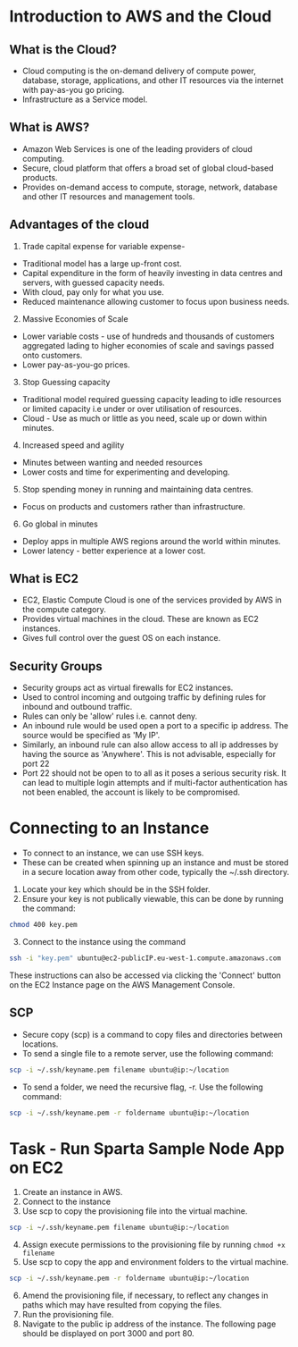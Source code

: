 # Introduction to AWS and the Cloud

## What is the Cloud?
* Cloud computing is the on-demand delivery of compute power, database, storage, applications, and other IT resources via the internet with pay-as-you go pricing.
* Infrastructure as a Service model.
## What is AWS?
* Amazon Web Services is one of the leading providers of cloud computing.
* Secure, cloud platform that offers a broad set of global cloud-based products.
* Provides on-demand access to compute, storage, network, database and other IT resources and management tools.
## Advantages of the cloud
1. Trade capital expense for variable expense-
  * Traditional model has a large up-front cost.
  * Capital expenditure in the form of heavily investing in data centres and servers, with guessed capacity needs.
  * With cloud, pay only for what you use.
  * Reduced maintenance allowing customer to focus upon business needs.
2. Massive Economies of Scale
  * Lower variable costs - use of hundreds and thousands of customers aggregated lading to higher economies of scale and savings passed onto customers.
  * Lower pay-as-you-go prices.
3. Stop Guessing capacity
  * Traditional model required guessing capacity leading to idle resources or limited capacity i.e under or over utilisation of resources.
  * Cloud - Use as much or little as you need, scale up or down within minutes.
4. Increased speed and agility
  * Minutes between wanting and needed resources
  * Lower costs and time for experimenting and developing.
5. Stop spending money in running and maintaining data centres.
  * Focus on products and customers rather than infrastructure.
6. Go global in minutes
  * Deploy apps in multiple AWS regions around the world within minutes.
  * Lower latency - better experience at a lower cost.


## What is EC2
* EC2, Elastic Compute Cloud is one of the services provided by AWS in the compute category.  
* Provides virtual machines in the cloud. These are known as EC2 instances.
* Gives full control over the guest OS on each instance.

## Security Groups
* Security groups act as virtual firewalls for EC2 instances.
* Used to control incoming and outgoing traffic by defining rules for inbound and outbound traffic.
* Rules can only be 'allow' rules i.e. cannot deny.
* An inbound rule would be used open a port to a specific ip address. The source would be specified as 'My IP'.
* Similarly, an inbound rule can also allow access to all ip addresses by having the source as 'Anywhere'. This is not advisable, especially for port 22
* Port 22 should not be open to to all as it poses a serious security risk. It can lead to multiple login attempts and if multi-factor authentication has not been enabled, the account is likely to be compromised.

# Connecting to an Instance
* To connect to an instance, we can use SSH keys.
* These can be created when spinning up an instance and must be stored in a secure location away from other code, typically the ~/.ssh directory.
1. Locate your key which should be in the SSH folder.
2. Ensure your key is not publically viewable, this can be done by running the command:
```bash
chmod 400 key.pem
```
3. Connect to the instance using the command
```bash
ssh -i "key.pem" ubuntu@ec2-publicIP.eu-west-1.compute.amazonaws.com
```
These instructions can also be accessed via clicking the 'Connect' button on the EC2 Instance page on the AWS Management Console.

## SCP
* Secure copy (scp) is a command to copy files and directories between locations.
* To send a single file to a remote server, use the following command:
```bash
scp -i ~/.ssh/keyname.pem filename ubuntu@ip:~/location
```
* To send a folder, we need the recursive flag, -r. Use the following command:
```bash
scp -i ~/.ssh/keyname.pem -r foldername ubuntu@ip:~/location
```

# Task - Run Sparta Sample Node App on EC2
1. Create an instance in AWS.
2. Connect to the instance
3. Use scp to copy the provisioning file into the virtual machine.
```bash
scp -i ~/.ssh/keyname.pem filename ubuntu@ip:~/location
```
4. Assign execute permissions to the provisioning file by running `chmod +x filename`
5. Use scp to copy the app and environment folders to the virtual machine.
```bash
scp -i ~/.ssh/keyname.pem -r foldername ubuntu@ip:~/location
```
6. Amend the provisioning file, if necessary, to reflect any changes in paths which may have resulted from copying the files.
7. Run the provisioning file.
8. Navigate to the public ip address of the instance. The following page should be displayed on port 3000 and port 80.
